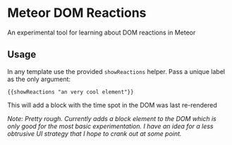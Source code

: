 # Meteor DOM Reactions

An experimental tool for learning about DOM reactions in Meteor

## Usage

In any template use the provided `showReactions` helper. Pass a unique label as the only argument:

    {{showReactions "an very cool element"}}

This will add a block with the time spot in the DOM was last re-rendered

*Note: Pretty rough. Currently adds a block element to the DOM which is only good for the most basic experimentation. I have an idea for a less obtrusive UI strategy that I hope to crank out at some point.*
